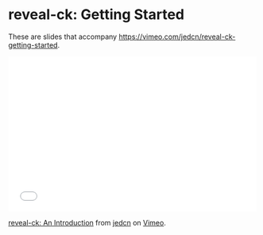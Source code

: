# reveal-ck: Getting Started

These are slides that accompany
https://vimeo.com/jedcn/reveal-ck-getting-started.

<iframe src="//player.vimeo.com/video/83932010" width="500" height="313" frameborder="0" webkitallowfullscreen mozallowfullscreen allowfullscreen></iframe> <p><a href="http://vimeo.com/83932010">reveal-ck: An Introduction</a> from <a href="http://vimeo.com/jedcn">jedcn</a> on <a href="https://vimeo.com">Vimeo</a>.</p>
